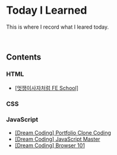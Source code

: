 # Today I Learned
This is where I record what I leared today.

</br>

## Contents

### HTML
- [[멋쟁이사자처럼 FE School]]()

### CSS

### JavaScript 
- [[Dream Coding] Portfolio Clone Coding](https://github.com/bellnoona/TIL/tree/main/JavaScript/%5BDream%20Coding%5D%20Portfolio%20Clone%20Coding)
- [[Dream Coding] JavaScript Master]()
- [[Dream Coding] Browser 101]()

